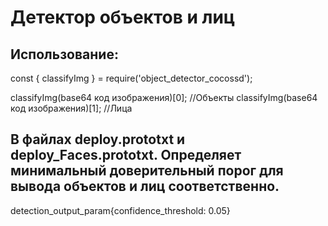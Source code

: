 # Детектор объектов и лиц
## Использование:
const { classifyImg } = require('object_detector_cocossd');

classifyImg(base64 код изображения)[0]; //Объекты
classifyImg(base64 код изображения)[1]; //Лица

## В файлах deploy.prototxt и deploy_Faces.prototxt. Определяет минимальный доверительный порог для вывода объектов и лиц соответственно.
detection_output_param{confidence_threshold: 0.05}
